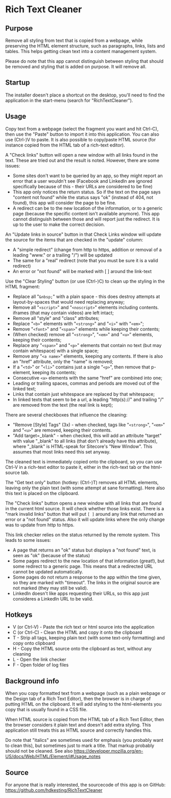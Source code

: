 Rich Text Cleaner
=================

Purpose
-------

Remove all styling from text that is copied from a webpage, while preserving the HTML element structure, such as paragraphs, links, lists and tables. This helps getting clean text into a content management system.

Please do note that this app cannot distinguish between styling that should be removed and styling that is added on purpose. It will remove all.

Startup
-------

The installer doesn't place a shortcut on the desktop, you'll need to find the application in the start-menu (search for "RichTextCleaner").

Usage
-----

Copy text from a webpage (select the fragment you want and hit Ctrl-C), then use the "Paste" button to import it into this application. You can also use (Ctrl-)V to paste. It is also possible to copy/paste HTML source (for instance copied from the HTML tab of a rich-text editor).

A "Check links" button will open a new window with all links found in the text. These are tried out and the result is noted. 
However, there are some issues:

* Some sites don't want to be queried by an app, so they might report an error that a user wouldn't see (Facebook and LinkedIn are ignored specifically because of this - their URLs are considered to be fine)
* This app only notices the return status. So if the text on the page says "content not found" while the status says "ok" (instead of 404, not found), this app will consider the page to be fine.
* A redirect can be to the new location of the information, or to a generic page (because the specific content isn't available anymore). This app cannot distinguish between those and will report just the redirect. It is up to the user to make the correct decision.

An "Update links in source" button in that Check Links window will update the source for the items that are checked in the "update" column:

* A "simple redirect" (change from http to https, addition or removal of a leading "www." or a trailing "/") will be updated
* The same for a "real" redirect (note that you must be sure it is a valid redirect)
* An error or "not found" will be marked with [ ] around the link-text

Use the "Clear Styling" button (or use (Ctrl-)C) to clean up the styling in the HTML fragment:

* Replace all "`&nbsp;`" with a plain space - this does destroy attempts at layout-by-spaces that would need replacing anyway;
* Remove all "`<script>`" and "`<noscript>`" elements including contents. iframes (that may contain videos) are left intact;
* Remove all "style" and "class" attributes;
* Replace "`<b>`" elements with "`<strong>`" and "`<i>`" with "`<em>`";
* Remove "`<font>`" and "`<span>`" elements while keeping their contents;
* (When checked) remove all "`<strong>`", "`<em>`" and "`<u>`" elements, keeping their contents;
* Replace any "`<span>`" and "`<p>`" elements that contain no text (but may contain whitespace) with a single space;
* Remove any "`<a name>`" elements, keeping any contents. If there is also an "href" attribute, only the "name" is removed;
* If a "`<td>`" or "`<li>`" contains just a single "`<p>`", then remove that p-element, keeping its contents;
* Consecutive `<a>` elements with the same "href" are combined into one;
* Leading or trailing spaces, commas and periods are moved out of the linked text;
* Links that contain just whitespace are replaced by that whitespace;
* In linked texts that seem to be a url, a leading "http(s)://" and trailing "/" are removed from the text (the real link is kept);

There are several checkboxes that influence the cleaning:

* "Remove [Style] Tags" (3x) - when checked, tags like "`<strong>`", "`<em>`" and "`<u>`" are removed, keeping their contents.
* "Add target=_blank" - when checked, this will add an attribute "target" with value "_blank" to all links (that don't already have this attribute), where "_blank" is HTML-speak for Sitecore's "New Window". This assumes that most links need this set anyway.

The cleaned text is immediately copied onto the clipboard, so you can use Ctrl-V in a rich-text editor to paste it, either in the rich-text tab or the html-source tab.

The "Get text only" button (hotkey: (Ctrl-)T) removes all HTML elements, leaving only the plain text (with some attempt at sane formatting). Here also this text is placed on the clipboard.

The "Check links" button opens a new window with all links that are found in the current html source. It will check whether those links exist. There is a "mark invalid links" button that will put `[ ]` around any link that returned an error or a "not found" status. Also it will update links where the only change was to update from http to https.

This link checker relies on the status returned by the remote system. This leads to some issues:

* A page that returns an "ok" status but displays a "not found" text, is seen as "ok" (because of the status)
* Some pages redirect to the new location of that information (great!), but some redirect to a generic page. This means that a redirected URL cannot be updated automatically.
* Some pages do not return a response to the app within the time given, so they are marked with "timeout". The links in the original source are not marked (they may still be valid).
* LinkedIn doesn't like apps requesting their URLs, so this app just consideres a LinkedIn URL to be valid.

Hotkeys
-------

* V (or Ctrl-V) - Paste the rich text or html source into the application
* C (or Ctrl-C) - Clean the HTML and copy it onto the clipboard
* T             - Strip all tags, keeping plain text (with some text-only formatting) and copy onto clipboard
* H             - Copy the HTML source onto the clipboard as text, without any cleaning
* L             - Open the link checker
* F             - Open folder of log files

Background info
---------------

When you copy formatted text from a webpage (such as a plain webpage or the Design tab of a Rich Text Editor), then the browser is in charge of putting HTML on the clipboard. It will add styling to the html-elements you copy that is usually found in a CSS file.

When HTML source is copied from the HTML tab of a Rich Text Editor, then the browser considers it plain text and doesn't add extra styling. This application still treats this as HTML source and correctly handles this.

Do note that "italics" are sometimes used for emphasis (you probably want to clean this), but sometimes just to mark a title. That markup probably should not be cleaned. See also https://developer.mozilla.org/en-US/docs/Web/HTML/Element/i#Usage_notes

Source
------

For anyone that is really interested, the sourcecode of this app is on GitHub: https://github.com/hdkesting/RichTextCleaner
